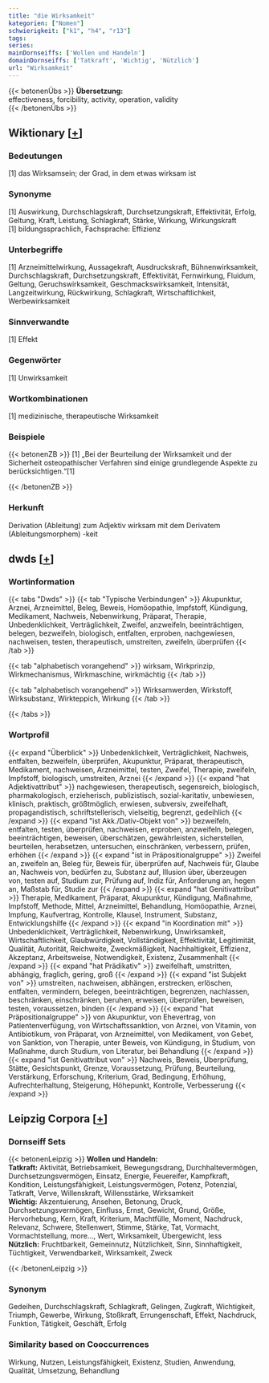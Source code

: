 ```yaml
---
title: "die Wirksamkeit"
kategorien: ["Nomen"]
schwierigkeit: ["k1", "h4", "r13"]
tags:
series:
mainDornseiffs: ['Wollen und Handeln']
domainDornseiffs: ['Tatkraft', 'Wichtig', 'Nützlich']
url: "Wirksamkeit"
---
```


{{< betonenÜbs >}}
**Übersetzung:**  
effectiveness, forcibility, activity, operation, validity  
{{< /betonenÜbs >}}

## Wiktionary [[+](https://de.wiktionary.org/wiki/Wirksamkeit)]

### Bedeutungen
[1] das Wirksamsein; der Grad, in dem etwas wirksam ist  

### Synonyme
[1] Auswirkung, Durchschlagskraft, Durchsetzungskraft, Effektivität, Erfolg, Geltung, Kraft, Leistung, Schlagkraft, Stärke, Wirkung, Wirkungskraft  
[1] bildungssprachlich, Fachsprache: Effizienz  

### Unterbegriffe
[1] Arzneimittelwirkung, Aussagekraft, Ausdruckskraft, Bühnenwirksamkeit, Durchschlagskraft, Durchsetzungskraft, Effektivität, Fernwirkung, Fluidum, Geltung, Geruchswirksamkeit, Geschmackswirksamkeit, Intensität, Langzeitwirkung, Rückwirkung, Schlagkraft, Wirtschaftlichkeit, Werbewirksamkeit  

### Sinnverwandte
[1] Effekt  

### Gegenwörter
[1] Unwirksamkeit  

### Wortkombinationen
[1] medizinische, therapeutische Wirksamkeit  

### Beispiele
{{< betonenZB >}}
[1] „Bei der Beurteilung der Wirksamkeit und der Sicherheit osteopathischer Verfahren sind einige grundlegende Aspekte zu berücksichtigen.“[1]  

{{< /betonenZB >}}
### Herkunft
Derivation (Ableitung) zum Adjektiv wirksam mit dem Derivatem (Ableitungsmorphem) -keit  



## dwds [[+](https://www.dwds.de/wb/Wirksamkeit)]

### Wortinformation
{{< tabs "Dwds" >}}
{{< tab "Typische Verbindungen" >}}
Akupunktur, Arznei, Arzneimittel, Beleg, Beweis, Homöopathie, Impfstoff, Kündigung, Medikament, Nachweis, Nebenwirkung, Präparat, Therapie, Unbedenklichkeit, Verträglichkeit, Zweifel, anzweifeln, beeinträchtigen, belegen, bezweifeln, biologisch, entfalten, erproben, nachgewiesen, nachweisen, testen, therapeutisch, umstreiten, zweifeln, überprüfen
{{< /tab >}}

{{< tab "alphabetisch vorangehend" >}}
wirksam, Wirkprinzip, Wirkmechanismus, Wirkmaschine, wirkmächtig
{{< /tab >}}

{{< tab "alphabetisch vorangehend" >}}
Wirksamwerden, Wirkstoff, Wirksubstanz, Wirkteppich, Wirkung
{{< /tab >}}

{{< /tabs >}}

### Wortprofil
{{< expand "Überblick" >}} Unbedenklichkeit, Verträglichkeit, Nachweis, entfalten, bezweifeln, überprüfen, Akupunktur, Präparat, therapeutisch, Medikament, nachweisen, Arzneimittel, testen, Zweifel, Therapie, zweifeln, Impfstoff, biologisch, umstreiten, Arznei {{< /expand >}}
{{< expand "hat Adjektivattribut" >}} nachgewiesen, therapeutisch, segensreich, biologisch, pharmakologisch, erzieherisch, publizistisch, sozial-karitativ, unbewiesen, klinisch, praktisch, größtmöglich, erwiesen, subversiv, zweifelhaft, propagandistisch, schriftstellerisch, vielseitig, begrenzt, gedeihlich {{< /expand >}}
{{< expand "ist Akk./Dativ-Objekt von" >}} bezweifeln, entfalten, testen, überprüfen, nachweisen, erproben, anzweifeln, belegen, beeinträchtigen, beweisen, überschätzen, gewährleisten, sicherstellen, beurteilen, herabsetzen, untersuchen, einschränken, verbessern, prüfen, erhöhen {{< /expand >}}
{{< expand "ist in Präpositionalgruppe" >}} Zweifel an, zweifeln an, Beleg für, Beweis für, überprüfen auf, Nachweis für, Glaube an, Nachweis von, bedürfen zu, Substanz auf, Illusion über, überzeugen von, testen auf, Studium zur, Prüfung auf, Indiz für, Anforderung an, hegen an, Maßstab für, Studie zur {{< /expand >}}
{{< expand "hat Genitivattribut" >}} Therapie, Medikament, Präparat, Akupunktur, Kündigung, Maßnahme, Impfstoff, Methode, Mittel, Arzneimittel, Behandlung, Homöopathie, Arznei, Impfung, Kaufvertrag, Kontrolle, Klausel, Instrument, Substanz, Entwicklungshilfe {{< /expand >}}
{{< expand "in Koordination mit" >}} Unbedenklichkeit, Verträglichkeit, Nebenwirkung, Unwirksamkeit, Wirtschaftlichkeit, Glaubwürdigkeit, Vollständigkeit, Effektivität, Legitimität, Qualität, Autorität, Reichweite, Zweckmäßigkeit, Nachhaltigkeit, Effizienz, Akzeptanz, Arbeitsweise, Notwendigkeit, Existenz, Zusammenhalt {{< /expand >}}
{{< expand "hat Prädikativ" >}} zweifelhaft, umstritten, abhängig, fraglich, gering, groß {{< /expand >}}
{{< expand "ist Subjekt von" >}} umstreiten, nachweisen, abhängen, erstrecken, erlöschen, entfalten, vermindern, belegen, beeinträchtigen, begrenzen, nachlassen, beschränken, einschränken, beruhen, erweisen, überprüfen, beweisen, testen, voraussetzen, binden {{< /expand >}}
{{< expand "hat Präpositionalgruppe" >}} von Akupunktur, von Ehevertrag, von Patientenverfügung, von Wirtschaftssanktion, von Arznei, von Vitamin, von Antibiotikum, von Präparat, von Arzneimittel, von Medikament, von Gebet, von Sanktion, von Therapie, unter Beweis, von Kündigung, in Studium, von Maßnahme, durch Studium, von Literatur, bei Behandlung {{< /expand >}}
{{< expand "ist Genitivattribut von" >}} Nachweis, Beweis, Überprüfung, Stätte, Gesichtspunkt, Grenze, Voraussetzung, Prüfung, Beurteilung, Verstärkung, Erforschung, Kriterium, Grad, Bedingung, Erhöhung, Aufrechterhaltung, Steigerung, Höhepunkt, Kontrolle, Verbesserung {{< /expand >}}

## Leipzig Corpora [[+](https://corpora.uni-leipzig.de/en/res?word=Wirksamkeit&corpusId=deu_newscrawl-public_2018)]

### Dornseiff Sets
{{< betonenLeipzig >}}
**Wollen und Handeln:**  
**Tatkraft:** Aktivität, Betriebsamkeit, Bewegungsdrang, Durchhaltevermögen, Durchsetzungsvermögen, Einsatz, Energie, Feuereifer, Kampfkraft, Kondition, Leistungsfähigkeit, Leistungsvermögen, Potenz, Potenzial, Tatkraft, Verve, Willenskraft, Willensstärke, Wirksamkeit  
**Wichtig:** Akzentuierung, Ansehen, Betonung, Druck, Durchsetzungsvermögen, Einfluss, Ernst, Gewicht, Grund, Größe, Hervorhebung, Kern, Kraft, Kriterium, Machtfülle, Moment, Nachdruck, Relevanz, Schwere, Stellenwert, Stimme, Stärke, Tat, Vormacht, Vormachtstellung, more..., Wert, Wirksamkeit, Übergewicht, less  
**Nützlich:** Fruchtbarkeit, Gemeinnutz, Nützlichkeit, Sinn, Sinnhaftigkeit, Tüchtigkeit, Verwendbarkeit, Wirksamkeit, Zweck  

{{< /betonenLeipzig >}}

### Synonym
Gedeihen, Durchschlagskraft, Schlagkraft, Gelingen, Zugkraft, Wichtigkeit, Triumph, Gewerbe, Wirkung, Stoßkraft, Errungenschaft, Effekt, Nachdruck, Funktion, Tätigkeit, Geschäft, Erfolg


### Similarity based on Cooccurrences
Wirkung, Nutzen, Leistungsfähigkeit, Existenz, Studien, Anwendung, Qualität, Umsetzung, Behandlung

